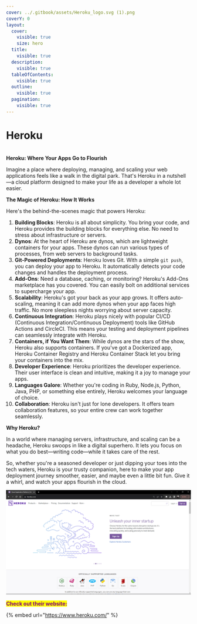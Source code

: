 ```yaml
---
cover: ../.gitbook/assets/Heroku_logo.svg (1).png
coverY: 0
layout:
  cover:
    visible: true
    size: hero
  title:
    visible: true
  description:
    visible: true
  tableOfContents:
    visible: true
  outline:
    visible: true
  pagination:
    visible: true
---
```


# Heroku

\
**Heroku: Where Your Apps Go to Flourish**

Imagine a place where deploying, managing, and scaling your web applications feels like a walk in the digital park. That's Heroku in a nutshell—a cloud platform designed to make your life as a developer a whole lot easier.

**The Magic of Heroku: How It Works**

Here's the behind-the-scenes magic that powers Heroku:

1. **Building Blocks**: Heroku is all about simplicity. You bring your code, and Heroku provides the building blocks for everything else. No need to stress about infrastructure or servers.
2. **Dynos**: At the heart of Heroku are dynos, which are lightweight containers for your apps. These dynos can run various types of processes, from web servers to background tasks.
3. **Git-Powered Deployments**: Heroku loves Git. With a simple `git push`, you can deploy your app to Heroku. It automatically detects your code changes and handles the deployment process.
4. **Add-Ons**: Need a database, caching, or monitoring? Heroku's Add-Ons marketplace has you covered. You can easily bolt on additional services to supercharge your app.
5. **Scalability**: Heroku's got your back as your app grows. It offers auto-scaling, meaning it can add more dynos when your app faces high traffic. No more sleepless nights worrying about server capacity.
6. **Continuous Integration**: Heroku plays nicely with popular CI/CD (Continuous Integration/Continuous Deployment) tools like GitHub Actions and CircleCI. This means your testing and deployment pipelines can seamlessly integrate with Heroku.
7. **Containers, if You Want Them**: While dynos are the stars of the show, Heroku also supports containers. If you've got a Dockerized app, Heroku Container Registry and Heroku Container Stack let you bring your containers into the mix.
8. **Developer Experience**: Heroku prioritizes the developer experience. Their user interface is clean and intuitive, making it a joy to manage your apps.
9. **Languages Galore**: Whether you're coding in Ruby, Node.js, Python, Java, PHP, or something else entirely, Heroku welcomes your language of choice.
10. **Collaboration**: Heroku isn't just for lone developers. It offers team collaboration features, so your entire crew can work together seamlessly.

**Why Heroku?**

In a world where managing servers, infrastructure, and scaling can be a headache, Heroku swoops in like a digital superhero. It lets you focus on what you do best—writing code—while it takes care of the rest.

So, whether you're a seasoned developer or just dipping your toes into the tech waters, Heroku is your trusty companion, here to make your app deployment journey smoother, easier, and maybe even a little bit fun. Give it a whirl, and watch your apps flourish in the cloud.

![](<../.gitbook/assets/image (2) (1).png>)

<mark style="color:purple;">**Check out their website:**</mark>

{% embed url="https://www.heroku.com/" %}
